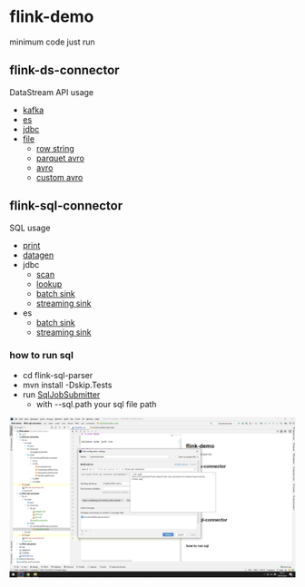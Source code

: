 # flink-demo

minimum code just run

## flink-ds-connector

DataStream API usage

*  [ kafka](./flink-ds-connector/src/main/scala/com/hiscat/flink/ds/connector/kafka )
*  [ es ](./flink-ds-connector/src/main/scala/com/hiscat/flink/ds/connector/es )
*  [ jdbc ](./flink-ds-connector/src/main/java/com/hiscat/flink/ds/connector/jdbc )
*  [ file ](./flink-ds-connector/src/main/scala/com/hiscat/flink/ds/connector/file )
    *  [ row string ](./flink-ds-connector/src/main/scala/com/hiscat/flink/ds/connector/file/RowEncodeFormat.scala )
    *  [ parquet avro ](./flink-ds-connector/src/main/scala/com/hiscat/flink/ds/connector/file/ParquetAvroWriterTest.scala )
    *  [ avro ](./flink-ds-connector/src/main/scala/com/hiscat/flink/ds/connector/file/AvroWriterTest.scala )
    *  [ custom avro ](./flink-ds-connector/src/main/scala/com/hiscat/flink/ds/connector/file/CustomAvroWriterTest.scala )


## flink-sql-connector

SQL usage

*  [ print](./flink-sql-connector/src/main/resources/sql/print.sql )
*  [ datagen](./flink-sql-connector/src/main/resources/sql/datagen.sql )
*  jdbc
    *  [ scan ](./flink-sql-connector/src/main/resources/sql/jdbc_scan.sql )
    *  [ lookup ](./flink-sql-connector/src/main/resources/sql/jdbc_lookup.sql )
    *  [ batch sink ](./flink-sql-connector/src/main/resources/sql/jdbc_batch_sink.sql )
    *  [ streaming sink ](./flink-sql-connector/src/main/resources/sql/jdbc_streaming_sink.sql )
*  es
    *  [ batch sink ](./flink-sql-connector/src/main/resources/sql/es6_batch_sink.sql )
    *  [ streaming sink ](./flink-sql-connector/src/main/resources/sql/es6_streaming_sink.sql )

### how to run sql

* cd flink-sql-parser
* mvn install -Dskip.Tests
* run [ SqlJobSubmitter](./flink-sql-connector/src/main/scala/com/hiscat/flink/sql/connector/SqlJobSubmitter.scala )
   *  with --sql.path your sql file path

![ how to run sql](./image/how-to-run-sql.png )

